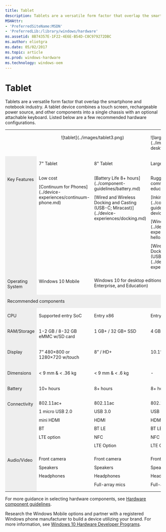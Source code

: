 ```yaml
---
title: Tablet
description: Tablets are a versatile form factor that overlap the smartphone and notebook industry.
MSHAttr:
- 'PreferredSiteName:MSDN'
- 'PreferredLib:/library/windows/hardware'
ms.assetid: 8B74357E-1F22-4E6E-B54D-C0C979272DBC
ms.author: eliotgra
ms.date: 05/02/2017
ms.topic: article
ms.prod: windows-hardware
ms.technology: windows-oem
---
```


# Tablet


Tablets are a versatile form factor that overlap the smartphone and notebook industry. A tablet device combines a touch screen, rechargeable power source, and other components into a single chassis with an optional attachable keyboard. Listed below are a few recommended hardware configurations.

<table>
<tbody valign="top">
<tr>
<td>&nbsp;</td>
<td style="text-align: center;" colspan="2">
<p>![tablet](../images/tablet3.png)</p>
</td>
<td>
<p>![large tablet](../images/tablet-desktop-large.png)</p>
</td>
</tr>
<tr>
<td bgcolor="EEEEEE">&nbsp;</td>
<td>
<p>7" Tablet</p>
</td>
<td>
<p>8" Tablet</p>
</td>
<td>
<p>Large Tablet</p>
</td>
</tr>
<tr>
<td bgcolor="EEEEEE"><p>Key Features</p></td>
<td>
<p style="margin: .75em 0 .75em 0;">Low cost</p>
<p style="margin: .75em 0 .75em 0;">[Continuum for Phones](../device-experiences/continuum-phone.md)</p>
</td>
<td>
<p style="margin: .75em 0 .75em 0;">[Battery Life 8+ hours](../component-guidelines/battery.md)</p>
<p style="margin: .75em 0 .75em 0;">[Wired and Wireless Docking and Casting (USB-C; Miracast)](../device-experiences/docking.md)</p>
</td>
<td>
<p style="margin: .75em 0 .75em 0;">Ruggedized for commercial and educational use</p>
<p style="margin: .75em 0 .75em 0;">[Inking/Pen Support](../component-guidelines/pen-devices.md)</p>
<p style="margin: .75em 0 .75em 0;">[Windows Hello](../device-experiences/windows-hello.md)</p>
<p style="margin: .75em 0 .75em 0;">[Wired and Wireless Docking and Casting (USB-C; Miracast)](../device-experiences/docking.md)</p>
</td>
</tr>
<tr>
<td bgcolor="EEEEEE"><p>Operating System</p></td>
<td><p>Windows&nbsp;10 Mobile</p></td>
<td colspan="2"><p style="margin: .75em 0 .75em 0;">Windows&nbsp;10 for desktop editions (Home, Pro, Enterprise, and Education)</p></td>
</tr>
<tr>
<td colspan="4" bgcolor="EEEEEE"><p style="margin: .75em 0 .75em 0;">Recommended components</p></td>
</tr>
<tr>
<td bgcolor="EEEEEE"><p>CPU</p></td>
<td><p>Supported entry SoC</p></td>
<td><p>Entry x86</p></td>
<td><p>Entry x86</p></td>
</tr>
<tr>
<td bgcolor="EEEEEE"><p>RAM/Storage</p></td>
<td><p>1-2&nbsp;GB&nbsp;/&nbsp;8-32&nbsp;GB eMMC w/SD card</p></td>
<td><p>1&nbsp;GB+&nbsp;/ 32&nbsp;GB+ SSD</p></td>
<td><p>4&nbsp;GB+&nbsp;/ 32&nbsp;GB+ SSD</p></td>
</tr>
<tr>
<td bgcolor="EEEEEE"><p>Display</p></td>
<td><p>7&rdquo;&nbsp;480&times;800 or 1280&times;720 w/touch</p></td>
<td><p>8&rdquo;&nbsp;/ HD+</p></td>
<td><p>10.1&rdquo;&ndash;12.5&rdquo;&nbsp;/ FHD+</p></td>
</tr>
<tr>
<td bgcolor="EEEEEE"><p>Dimensions</p></td>
<td><p>&lt;&nbsp;9&nbsp;mm &amp; &lt;&nbsp;.36&nbsp;kg</p></td>
<td><p>&lt;&nbsp;9&nbsp;mm &amp; &lt;&nbsp;.6&nbsp;kg</p></td>
<td><p>-</p></td>
</tr>
<tr>
<td bgcolor="EEEEEE"><p>Battery</p></td>
<td><p>10+ hours</p></td>
<td><p>8+ hours</p></td>
<td><p>8+ hours</p></td>
</tr>
<tr>
<td bgcolor="EEEEEE"><p>Connectivity</p></td>
<td>
<p style="margin: .75em 0 .75em 0;">802.11ac+</p>
<p style="margin: .75em 0 .75em 0;">1 micro USB 2.0</p>
<p style="margin: .75em 0 .75em 0;">mini HDMI</p>
<p style="margin: .75em 0 .75em 0;">BT</p>
<p style="margin: .75em 0 .75em 0;">LTE option</p>
</td>
<td>
<p style="margin: .75em 0 .75em 0;">802.11ac</p>
<p style="margin: .75em 0 .75em 0;">USB 3.0</p>
<p style="margin: .75em 0 .75em 0;">HDMI</p>
<p style="margin: .75em 0 .75em 0;">BT LE</p>
<p style="margin: .75em 0 .75em 0;">NFC</p>
<p style="margin: .75em 0 .75em 0;">LTE Option</p>
</td>
<td>
<p style="margin: .75em 0 .75em 0;">802.11ac</p>
<p style="margin: .75em 0 .75em 0;">USB 3.0</p>
<p style="margin: .75em 0 .75em 0;">HDMI</p>
<p style="margin: .75em 0 .75em 0;">BT LE</p>
<p style="margin: .75em 0 .75em 0;">NFC</p>
<p style="margin: .75em 0 .75em 0;">LTE Option</p>
</td>
</tr>
<tr>
<td bgcolor="EEEEEE"><p>Audio/Video</p></td>
<td>
<p style="margin: .75em 0 .75em 0;">Front camera</p>
<p style="margin: .75em 0 .75em 0;">Speakers</p>
<p style="margin: .75em 0 .75em 0;">Headphones</p>
</td>
<td>
<p style="margin: .75em 0 .75em 0;">Front camera</p>
<p style="margin: .75em 0 .75em 0;">Speakers</p>
<p style="margin: .75em 0 .75em 0;">Headphones</p>
<p style="margin: .75em 0 .75em 0;">Full-array mics</p>
</td>
<td>
<p style="margin: .75em 0 .75em 0;">Front &amp; rear camera</p>
<p style="margin: .75em 0 .75em 0;">Speakers</p>
<p style="margin: .75em 0 .75em 0;">Headphones</p>
<p style="margin: .75em 0 .75em 0;">Full-array mics</p>
</td>
</tr>
</tbody>
</table>

For more guidance in selecting hardware components, see [Hardware component guidelines](../component-guidelines/components.md).

Research the Windows Mobile options and partner with a registered Windows phone manufacturer to build a device utilizing your brand. For more information, see [Windows 10 Hardware Developer Programs](http://go.microsoft.com/fwlink/?LinkId=618212).
